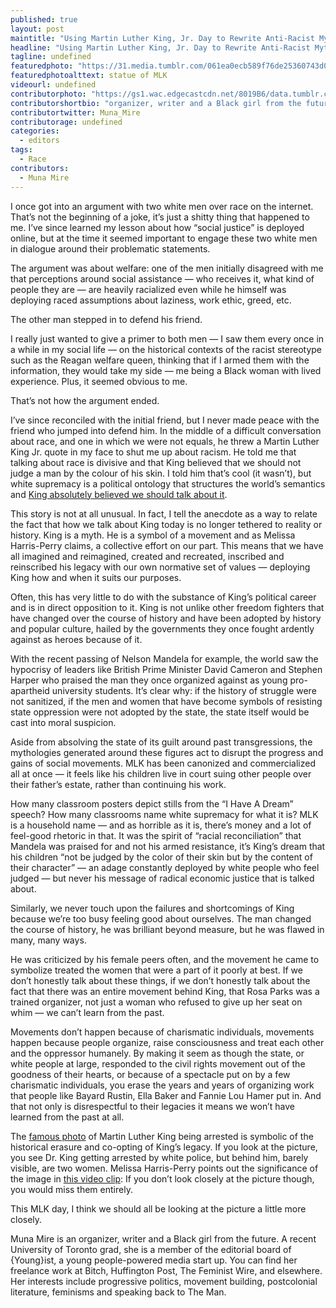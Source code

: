 ```yaml
---
published: true
layout: post
maintitle: "Using Martin Luther King, Jr. Day to Rewrite Anti-Racist Mythology - {Young}ist"
headline: "Using Martin Luther King, Jr. Day to Rewrite Anti-Racist Mythology"
tagline: undefined
featuredphoto: "https://31.media.tumblr.com/061ea0ecb589f76de25360743d07a5f2/tumblr_inline_mzs8fgHq2a1rkj9dw.jpg"
featuredphotoalttext: statue of MLK
videourl: undefined
contributorphoto: "https://gs1.wac.edgecastcdn.net/8019B6/data.tumblr.com/8cc8684d2bb3755277e5eacb94fc6d45/tumblr_inline_mmx4nrdROH1rkj9dw.jpg"
contributorshortbio: "organizer, writer and a Black girl from the future"
contributortwitter: Muna_Mire
contributorage: undefined
categories: 
  - editors
tags: 
  - Race
contributors: 
  - Muna Mire
---
```


I once got into an argument with two white men over race on the internet. That’s not the beginning of a joke, it’s just a shitty thing that happened to me. I’ve since learned my lesson about how “social justice” is deployed online, but at the time it seemed important to engage these two white men in dialogue around their problematic statements.

The argument was about welfare: one of the men initially disagreed with me that perceptions around social assistance — who receives it, what kind of people they are — are heavily racialized even while he himself was deploying raced assumptions about laziness, work ethic, greed, etc.

The other man stepped in to defend his friend.

I really just wanted to give a primer to both men — I saw them every once in a while in my social life — on the historical contexts of the racist stereotype such as the Reagan welfare queen, thinking that if I armed them with the information, they would take my side — me being a Black woman with lived experience. Plus, it seemed obvious to me.

That’s not how the argument ended.

I’ve since reconciled with the initial friend, but I never made peace with the friend who jumped into defend him. In the middle of a difficult conversation about race, and one in which we were not equals, he threw a Martin Luther King Jr. quote in my face to shut me up about racism. He told me that talking about race is divisive and that King believed that we should not judge a man by the colour of his skin. I told him that’s cool (it wasn’t), but white supremacy is a political ontology that structures the world’s semantics and [King absolutely believed we should talk about it](http://beybad.tumblr.com/post/15775428964/the-mlk-thats-never-quoted).

This story is not at all unusual. In fact, I tell the anecdote as a way to relate the fact that how we talk about King today is no longer tethered to reality or history. King is a myth. He is a symbol of a movement and as Melissa Harris-Perry claims, a collective effort on our part. This means that we have all imagined and reimagined, created and recreated, inscribed and reinscribed his legacy with our own normative set of values — deploying King how and when it suits our purposes.

Often, this has very little to do with the substance of King’s political career and is in direct opposition to it. King is not unlike other freedom fighters that have changed over the course of history and have been adopted by history and popular culture, hailed by the governments they once fought ardently against as heroes because of it.

With the recent passing of Nelson Mandela for example, the world saw the hypocrisy of leaders like British Prime Minister David Cameron and Stephen Harper who praised the man they once organized against as young pro-apartheid university students. It’s clear why: if the history of struggle were not sanitized, if the men and women that have become symbols of resisting state oppression were not adopted by the state, the state itself would be cast into moral suspicion.

Aside from absolving the state of its guilt around past transgressions, the mythologies generated around these figures act to disrupt the progress and gains of social movements. MLK has been canonized and commercialized all at once — it feels like his children live in court suing other people over their father’s estate, rather than continuing his work.

How many classroom posters depict stills from the “I Have A Dream” speech? How many classrooms name white supremacy for what it is? MLK is a household name — and as horrible as it is, there’s money and a lot of feel-good rhetoric in that. It was the spirit of “racial reconciliation” that Mandela was praised for and not his armed resistance, it’s King’s dream that his children “not be judged by the color of their skin but by the content of their character” — an adage constantly deployed by white people who feel judged — but never his message of radical economic justice that is talked about.

Similarly, we never touch upon the failures and shortcomings of King because we’re too busy feeling good about ourselves. The man changed the course of history, he was brilliant beyond measure, but he was flawed in many, many ways.

He was criticized by his female peers often, and the movement he came to symbolize treated the women that were a part of it poorly at best. If we don’t honestly talk about these things, if we don’t honestly talk about the fact that there was an entire movement behind King, that Rosa Parks was a trained organizer, not just a woman who refused to give up her seat on whim — we can’t learn from the past.

Movements don’t happen because of charismatic individuals, movements happen because people organize, raise consciousness and treat each other and the oppressor humanely. By making it seem as though the state, or white people at large, responded to the civil rights movement out of the goodness of their hearts, or because of a spectacle put on by a few charismatic individuals, you erase the years and years of organizing work that people like Bayard Rustin, Ella Baker and Fannie Lou Hamer put in. And that not only is disrespectful to their legacies it means we won’t have learned from the past at all.

The [famous photo](http://practicallyhistorical.net/2012/01/16/learn-about-martin-luther-king-jr/) of Martin Luther King being arrested is symbolic of the historical erasure and co-opting of King’s legacy. If you look at the picture, you see Dr. King getting arrested by white police, but behind him, barely visible, are two women. Melissa Harris-Perry points out the significance of the image in [this video clip](http://shine.forharriet.com/2014/01/watch-melissa-harris-perry-on-legacy-of.html): If you don’t look closely at the picture though, you would miss them entirely.

This MLK day, I think we should all be looking at the picture a little more closely.

Muna Mire is an organizer, writer and a Black girl from the future. A recent University of Toronto grad, she is a member of the editorial board of {Young}ist, a young people-powered media start up. You can find her freelance work at Bitch, Huffington Post, The Feminist Wire, and elsewhere. Her interests include progressive politics, movement building, postcolonial literature, feminisms and speaking back to The Man.